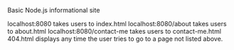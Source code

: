 Basic Node.js informational site

localhost:8080 takes users to index.html
localhost:8080/about takes users to about.html
localhost:8080/contact-me takes users to contact-me.html
404.html displays any time the user tries to go to a page not listed above.